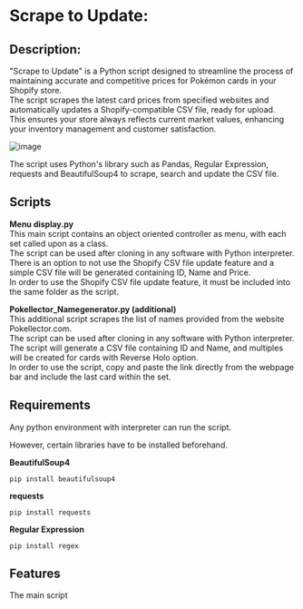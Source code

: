 # Scrape to Update:

## Description:
"Scrape to Update" is a Python script designed to streamline the process of maintaining accurate and competitive prices for Pokémon cards in your Shopify store.  
The script scrapes the latest card prices from specified websites and automatically updates a Shopify-compatible CSV file, ready for upload.  
This ensures your store always reflects current market values, enhancing your inventory management and customer satisfaction.  

![image](https://github.com/pa0005in/sawadeekard_price/assets/142402904/48f93e33-c817-4d44-bbbb-33b65d7d7372)

The script uses Python's library such as Pandas, Regular Expression, requests and BeautifulSoup4 to scrape, search and update the CSV file.  

## Scripts  
__Menu display.py__  
This main script contains an object oriented controller as menu, with each set called upon as a class.  
The script can be used after cloning in any software with Python interpreter.  
There is an option to not use the Shopify CSV file update feature and a simple CSV file will be generated containing ID, Name and Price.  
In order to use the Shopify CSV file update feature, it must be included into the same folder as the script.  

__Pokellector_Namegenerator.py (additional)__  
This additional script scrapes the list of names provided from the website Pokellector.com.  
The script can be used after cloning in any software with Python interpreter.  
The script will generate a CSV file containing ID and Name, and multiples will be created for cards with Reverse Holo option.  
In order to use the script, copy and paste the link directly from the webpage bar and include the last card within the set.  

## Requirements
Any python environment with interpreter can run the script.  

However, certain libraries have to be installed beforehand.  

__BeautifulSoup4__
```
pip install beautifulsoup4
```

__requests__
```
pip install requests
```

__Regular Expression__
```
pip install regex
```

## Features
The main script 

